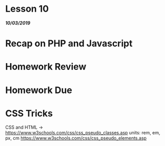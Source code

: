 # Lesson 10  
___10/03/2019___


# Recap on PHP and Javascript
# Homework Review
# Homework Due


# CSS Tricks
CSS and HTML -> https://www.w3schools.com/css/css_pseudo_classes.asp
                units: rem, em, px, cm
				https://www.w3schools.com/css/css_pseudo_elements.asp

